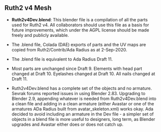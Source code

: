 ## Ruth2 v4 Mesh

* **Ruth2v4Dev.blend**: This blender file is a compilation of all the parts
  used for Ruth2 v4. All collaborators should use this file as a basis for
  future improvements, which under the AGPL license should be made freely
  and publicly available.

* The .blend file, Colada (DAE) exports of parts and the UV maps
  are copied from Ruth2/Contrib/Ada Radius as at 2-Sep-2020.

* The .blend file is equivalent to Ada Radius Draft 11.

* Most parts are unchanged since Draft 9. Elements with head part changed at Draft 10. Eyelashes changed at Draft 10. All nails changed at Draft 11.

* Ruth2v4Dev.blend has a complete set of the objects and no armature. Sevrak forums reported issues in using Blender 2.83. Upgrading to Blender 2.9, appending whatever is needed from Ruth2v4Dev.blend into a clean file and adding in a clean armature (either Avastar or one of the armatures ADa Radius built from avatar_skeleton.xml) works okay. Ada decided to avoid including an armature in the Dev file - a simpler set of objects in a blend file is more useful to designers, long term, as Blender upgrades and Avastar either does or does not catch up.
